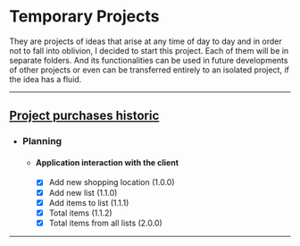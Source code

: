 # Temporary Projects

They are projects of ideas that arise at any time of day to day and in order not to fall into oblivion, I decided to start this project. Each of them will be in separate folders. And its functionalities can be used in future developments of other projects or even can be transferred entirely to an isolated project, if the idea has a fluid.

---

## [Project purchases historic](https://github.com/Marcos-Vitor123/temporary-project/purchases-historic)

- ### Planning 

  - #### Application interaction with the client

    - [x] Add new shopping location (1.0.0)
    - [x] Add new list (1.1.0)
    - [x] Add items to list (1.1.1)
    - [x] Total items (1.1.2)
    - [x] Total items from all lists (2.0.0)

---


